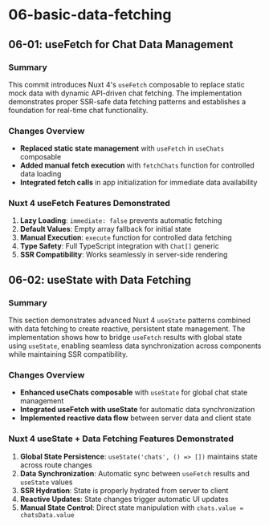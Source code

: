 # 06-basic-data-fetching

## 06-01: useFetch for Chat Data Management

### Summary

This commit introduces Nuxt 4's `useFetch` composable to replace static mock data with dynamic API-driven chat fetching. The implementation demonstrates proper SSR-safe data fetching patterns and establishes a foundation for real-time chat functionality.

### Changes Overview

- **Replaced static state management** with `useFetch` in `useChats` composable
- **Added manual fetch execution** with `fetchChats` function for controlled data loading
- **Integrated fetch calls** in app initialization for immediate data availability

### Nuxt 4 useFetch Features Demonstrated

1. **Lazy Loading**: `immediate: false` prevents automatic fetching
2. **Default Values**: Empty array fallback for initial state
3. **Manual Execution**: `execute` function for controlled data fetching
4. **Type Safety**: Full TypeScript integration with `Chat[]` generic
5. **SSR Compatibility**: Works seamlessly in server-side rendering

## 06-02: useState with Data Fetching

### Summary

This section demonstrates advanced Nuxt 4 `useState` patterns combined with data fetching to create reactive, persistent state management. The implementation shows how to bridge `useFetch` results with global state using `useState`, enabling seamless data synchronization across components while maintaining SSR compatibility.

### Changes Overview

- **Enhanced useChats composable** with `useState` for global chat state management
- **Integrated useFetch with useState** for automatic data synchronization
- **Implemented reactive data flow** between server data and client state

### Nuxt 4 useState + Data Fetching Features Demonstrated

1. **Global State Persistence**: `useState('chats', () => [])` maintains state across route changes
2. **Data Synchronization**: Automatic sync between `useFetch` results and `useState` values
3. **SSR Hydration**: State is properly hydrated from server to client
4. **Reactive Updates**: State changes trigger automatic UI updates
5. **Manual State Control**: Direct state manipulation with `chats.value = chatsData.value`
